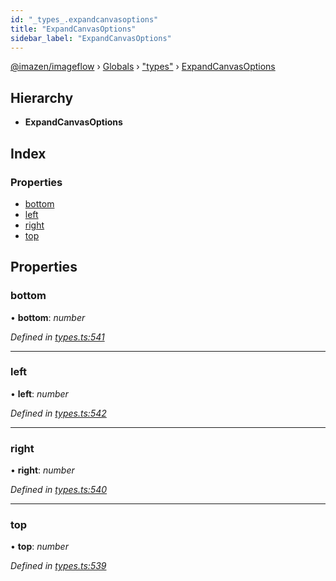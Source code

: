 ```yaml
---
id: "_types_.expandcanvasoptions"
title: "ExpandCanvasOptions"
sidebar_label: "ExpandCanvasOptions"
---
```


[@imazen/imageflow](../index.md) › [Globals](../globals.md) › ["types"](../modules/_types_.md) › [ExpandCanvasOptions](_types_.expandcanvasoptions.md)

## Hierarchy

* **ExpandCanvasOptions**

## Index

### Properties

* [bottom](_types_.expandcanvasoptions.md#bottom)
* [left](_types_.expandcanvasoptions.md#left)
* [right](_types_.expandcanvasoptions.md#right)
* [top](_types_.expandcanvasoptions.md#top)

## Properties

###  bottom

• **bottom**: *number*

*Defined in [types.ts:541](https://github.com/imazen/imageflow-node/blob/8d7450b/lib/types.ts#L541)*

___

###  left

• **left**: *number*

*Defined in [types.ts:542](https://github.com/imazen/imageflow-node/blob/8d7450b/lib/types.ts#L542)*

___

###  right

• **right**: *number*

*Defined in [types.ts:540](https://github.com/imazen/imageflow-node/blob/8d7450b/lib/types.ts#L540)*

___

###  top

• **top**: *number*

*Defined in [types.ts:539](https://github.com/imazen/imageflow-node/blob/8d7450b/lib/types.ts#L539)*
